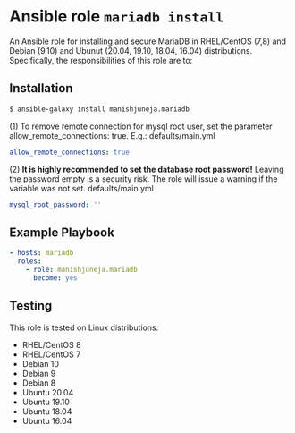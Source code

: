 # Ansible role `mariadb install`


An Ansible role for installing and secure MariaDB in RHEL/CentOS (7,8) and Debian (9,10) and Ubunut (20.04, 19.10, 18.04, 16.04) distributions. Specifically, the responsibilities of this role are to:

## Installation
``` bash
$ ansible-galaxy install manishjuneja.mariadb
```

(1) To remove remote connection for mysql root user, set the parameter allow_remote_connections: true. E.g.:
defaults/main.yml
```yaml
allow_remote_connections: true
```

(2) **It is highly recommended to set the database root password!** Leaving the password empty is a  security risk. The role will issue a warning if the variable was not set.
defaults/main.yml
```Yaml
mysql_root_password: ''
```


## Example Playbook

```Yaml
- hosts: mariadb
  roles:
    - role: manishjuneja.mariadb
      become: yes
```

## Testing

This role is tested on Linux distributions:

- RHEL/CentOS 8
- RHEL/CentOS 7
- Debian 10
- Debian 9
- Debian 8
- Ubuntu 20.04
- Ubuntu 19.10
- Ubuntu 18.04
- Ubuntu 16.04
